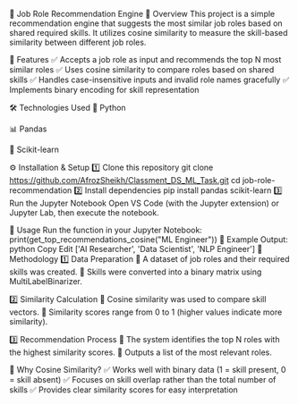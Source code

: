 🚀 Job Role Recommendation Engine
📌 Overview
This project is a simple recommendation engine that suggests the most similar job roles based on shared required skills. It utilizes cosine similarity to measure the skill-based similarity between different job roles.

🎯 Features
✅ Accepts a job role as input and recommends the top N most similar roles
✅ Uses cosine similarity to compare roles based on shared skills
✅ Handles case-insensitive inputs and invalid role names gracefully
✅ Implements binary encoding for skill representation

🛠 Technologies Used
🐍 Python

📊 Pandas

📡 Scikit-learn

⚙️ Installation & Setup
1️⃣ Clone this repository
git clone https://github.com/AfrozSheikh/Classment_DS_ML_Task.git
cd job-role-recommendation
2️⃣ Install dependencies
pip install pandas scikit-learn
3️⃣ Run the Jupyter Notebook
Open VS Code (with the Jupyter extension) or Jupyter Lab, then execute the notebook.

🚀 Usage
Run the function in your Jupyter Notebook:
print(get_top_recommendations_cosine("ML Engineer"))
📌 Example Output:
python
Copy
Edit
['AI Researcher', 'Data Scientist', 'NLP Engineer']
🔬 Methodology
1️⃣ Data Preparation
📌 A dataset of job roles and their required skills was created.
📌 Skills were converted into a binary matrix using MultiLabelBinarizer.

2️⃣ Similarity Calculation
📌 Cosine similarity was used to compare skill vectors.
📌 Similarity scores range from 0 to 1 (higher values indicate more similarity).

3️⃣ Recommendation Process
📌 The system identifies the top N roles with the highest similarity scores.
📌 Outputs a list of the most relevant roles.

🧠 Why Cosine Similarity?
✅ Works well with binary data (1 = skill present, 0 = skill absent)
✅ Focuses on skill overlap rather than the total number of skills
✅ Provides clear similarity scores for easy interpretation